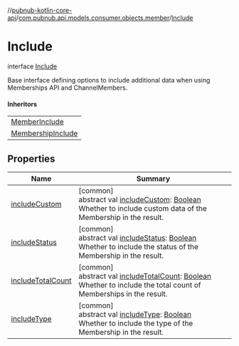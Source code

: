 //[pubnub-kotlin-core-api](../../../index.md)/[com.pubnub.api.models.consumer.objects.member](../index.md)/[Include](index.md)

# Include

interface [Include](index.md)

Base interface defining options to include additional data when using Memberships API and ChannelMembers.

#### Inheritors

| |
|---|
| [MemberInclude](../-member-include/index.md) |
| [MembershipInclude](../../com.pubnub.api.models.consumer.objects.membership/-membership-include/index.md) |

## Properties

| Name | Summary |
|---|---|
| [includeCustom](include-custom.md) | [common]<br>abstract val [includeCustom](include-custom.md): [Boolean](https://kotlinlang.org/api/latest/jvm/stdlib/kotlin/-boolean/index.html)<br>Whether to include custom data of the Membership in the result. |
| [includeStatus](include-status.md) | [common]<br>abstract val [includeStatus](include-status.md): [Boolean](https://kotlinlang.org/api/latest/jvm/stdlib/kotlin/-boolean/index.html)<br>Whether to include the status of the Membership in the result. |
| [includeTotalCount](include-total-count.md) | [common]<br>abstract val [includeTotalCount](include-total-count.md): [Boolean](https://kotlinlang.org/api/latest/jvm/stdlib/kotlin/-boolean/index.html)<br>Whether to include the total count of Memberships in the result. |
| [includeType](include-type.md) | [common]<br>abstract val [includeType](include-type.md): [Boolean](https://kotlinlang.org/api/latest/jvm/stdlib/kotlin/-boolean/index.html)<br>Whether to include the type of the Membership in the result. |
